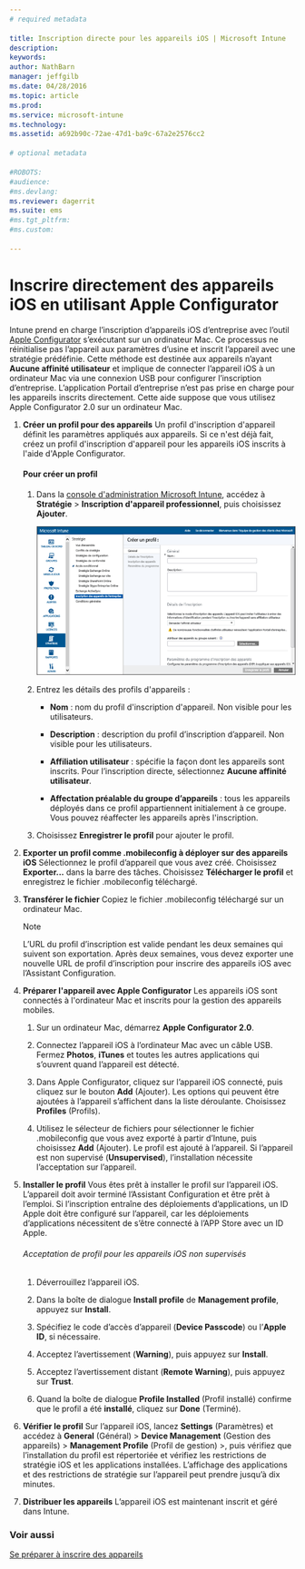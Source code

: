 ```yaml
---
# required metadata

title: Inscription directe pour les appareils iOS | Microsoft Intune
description:
keywords:
author: NathBarn
manager: jeffgilb
ms.date: 04/28/2016
ms.topic: article
ms.prod:
ms.service: microsoft-intune
ms.technology:
ms.assetid: a692b90c-72ae-47d1-ba9c-67a2e2576cc2

# optional metadata

#ROBOTS:
#audience:
#ms.devlang:
ms.reviewer: dagerrit
ms.suite: ems
#ms.tgt_pltfrm:
#ms.custom:

---
```


# Inscrire directement des appareils iOS en utilisant Apple Configurator
Intune prend en charge l’inscription d’appareils iOS d’entreprise avec l’outil [Apple Configurator](http://go.microsoft.com/fwlink/?LinkId=518017) s’exécutant sur un ordinateur Mac. Ce processus ne réinitialise pas l’appareil aux paramètres d’usine et inscrit l’appareil avec une stratégie prédéfinie. Cette méthode est destinée aux appareils n’ayant **Aucune affinité utilisateur** et implique de connecter l’appareil iOS à un ordinateur Mac via une connexion USB pour configurer l’inscription d’entreprise. L’application Portail d’entreprise n’est pas prise en charge pour les appareils inscrits directement. Cette aide suppose que vous utilisez Apple Configurator 2.0 sur un ordinateur Mac.

1.  **Créer un profil pour des appareils** Un profil d'inscription d'appareil définit les paramètres appliqués aux appareils. Si ce n'est déjà fait, créez un profil d'inscription d'appareil pour les appareils iOS inscrits à l'aide d'Apple Configurator.

    #### Pour créer un profil

    1.  Dans la [console d'administration Microsoft Intune](http://manage.microsoft.com), accédez à **Stratégie** &gt; **Inscription d'appareil professionnel**, puis choisissez **Ajouter**.

        ![Page Créer un profil d’inscription d’appareils](../media/pol-sa-corp-enroll.png)

    2.  Entrez les détails des profils d'appareils :

        -   **Nom** : nom du profil d'inscription d'appareil. Non visible pour les utilisateurs.

        -   **Description** : description du profil d’inscription d’appareil. Non visible pour les utilisateurs.

        -   **Affiliation utilisateur** : spécifie la façon dont les appareils sont inscrits. Pour l’inscription directe, sélectionnez **Aucune affinité utilisateur**.

        -   **Affectation préalable du groupe d’appareils** : tous les appareils déployés dans ce profil appartiennent initialement à ce groupe. Vous pouvez réaffecter les appareils après l'inscription.

    3.  Choisissez **Enregistrer le profil** pour ajouter le profil.

5.  **Exporter un profil comme .mobileconfig à déployer sur des appareils iOS** Sélectionnez le profil d’appareil que vous avez créé. Choisissez **Exporter...** dans la barre des tâches. Choisissez **Télécharger le profil** et enregistrez le fichier .mobileconfig téléchargé.

6.  **Transférer le fichier** Copiez le fichier .mobileconfig téléchargé sur un ordinateur Mac.
    > [!NOTE]
    > L’URL du profil d’inscription est valide pendant les deux semaines qui suivent son exportation. Après deux semaines, vous devez exporter une nouvelle URL de profil d’inscription pour inscrire des appareils iOS avec l’Assistant Configuration.
7.  **Préparer l'appareil avec Apple Configurator** Les appareils iOS sont connectés à l'ordinateur Mac et inscrits pour la gestion des appareils mobiles.

    1.  Sur un ordinateur Mac, démarrez **Apple Configurator 2.0**.

    2.  Connectez l’appareil iOS à l’ordinateur Mac avec un câble USB. Fermez **Photos**, **iTunes** et toutes les autres applications qui s’ouvrent quand l’appareil est détecté.

    3.  Dans Apple Configurator, cliquez sur l’appareil iOS connecté, puis cliquez sur le bouton **Add** (Ajouter). Les options qui peuvent être ajoutées à l’appareil s’affichent dans la liste déroulante. Choisissez **Profiles** (Profils).

    4.  Utilisez le sélecteur de fichiers pour sélectionner le fichier .mobileconfig que vous avez exporté à partir d’Intune, puis choisissez **Add** (Ajouter). Le profil est ajouté à l’appareil.  Si l’appareil est non supervisé (**Unsupervised**), l’installation nécessite l’acceptation sur l’appareil.

8.  **Installer le profil** Vous êtes prêt à installer le profil sur l’appareil iOS. L’appareil doit avoir terminé l’Assistant Configuration et être prêt à l’emploi.  Si l’inscription entraîne des déploiements d’applications, un ID Apple doit être configuré sur l’appareil, car les déploiements d’applications nécessitent de s’être connecté à l’APP Store avec un ID Apple.

    ###### Acceptation de profil pour les appareils iOS non supervisés

    1.  Déverrouillez l’appareil iOS.

    2.  Dans la boîte de dialogue **Install profile** de **Management profile**, appuyez sur **Install**.

    3.  Spécifiez le code d’accès d’appareil (**Device Passcode**) ou l’**Apple ID**, si nécessaire.

    4.  Acceptez l’avertissement (**Warning**), puis appuyez sur **Install**.

    5.  Acceptez l’avertissement distant (**Remote Warning**), puis appuyez sur **Trust**.

    6.  Quand la boîte de dialogue **Profile Installed** (Profil installé) confirme que le profil a été **installé**, cliquez sur **Done** (Terminé).

9. **Vérifier le profil** 
    Sur l’appareil iOS, lancez **Settings** (Paramètres) et accédez à **General** (Général) &gt; **Device Management** (Gestion des appareils) &gt; **Management Profile** (Profil de gestion) &gt;, puis vérifiez que l’installation du profil est répertoriée et vérifiez les restrictions de stratégie iOS et les applications installées. L’affichage des applications et des restrictions de stratégie sur l’appareil peut prendre jusqu’à dix minutes.

10. **Distribuer les appareils** L’appareil iOS est maintenant inscrit et géré dans Intune.


### Voir aussi
[Se préparer à inscrire des appareils](get-ready-to-enroll-devices-in-microsoft-intune.md)


<!--HONumber=Jun16_HO3-->


